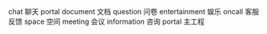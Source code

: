  chat  聊天
 portal
    document   文档
    question    问卷
    entertainment  娱乐
    oncall    客服反馈
    space     空间
    meeting   会议
    information   咨询
    portal     主工程